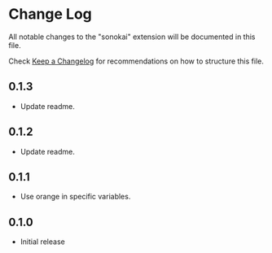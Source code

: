 # Change Log

All notable changes to the "sonokai" extension will be documented in this file.

Check [Keep a Changelog](http://keepachangelog.com/) for recommendations on how to structure this file.

## 0.1.3

- Update readme.

## 0.1.2

- Update readme.

## 0.1.1

- Use orange in specific variables.

## 0.1.0

- Initial release
